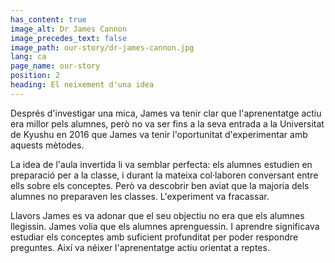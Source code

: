 ```yaml
---
has_content: true
image_alt: Dr James Cannon
image_precedes_text: false
image_path: our-story/dr-james-cannon.jpg
lang: ca
page_name: our-story
position: 2
heading: El neixement d'una idea
---
```


Després d'investigar una mica,
James va tenir clar que l'aprenentatge actiu era millor pels alumnes,
però no va ser fins a la seva entrada a la Universitat de Kyushu en 2016
que James va tenir l'oportunitat d'experimentar amb aquests mètodes.

La idea de l'aula invertida li va semblar perfecta:
els alumnes estudien en preparació per a la classe,
i durant la mateixa col·laboren conversant entre ells sobre els conceptes.
Però va descobrir ben aviat que la majoria dels alumnes no preparaven les classes.
L'experiment va fracassar.

Llavors James es va adonar que el seu objectiu no era que els alumnes llegissin.
James volia que els alumnes aprenguessin.
I aprendre significava estudiar els conceptes
amb suficient profunditat per poder respondre preguntes.
Així va néixer l'aprenentatge actiu orientat a reptes.
